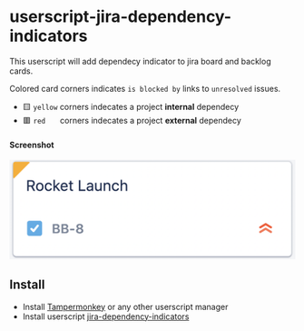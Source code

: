 # userscript-jira-dependency-indicators

This userscript will add dependecy indicator to jira board and backlog cards.

Colored card corners indicates `is blocked by` links to `unresolved` issues.
* 🟨 `yellow` corners indecates a project **internal** dependecy
* 🟥 `red` &emsp;&nbsp; corners indecates a project **external** dependecy

#### Screenshot
![screenshot](card-screenshot.png)

## Install
* Install [Tampermonkey](https://www.tampermonkey.net/) or any other userscript manager
* Install userscript [jira-dependency-indicators](https://github.com/qoomon/userscript-jira-dependency-indicators/raw/main/jira-dependency-indicators.user.js)
